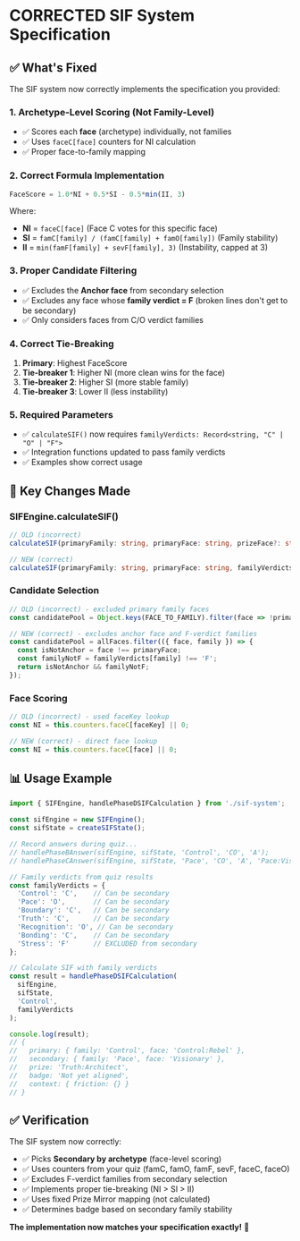 # CORRECTED SIF System Specification

## ✅ **What's Fixed**

The SIF system now correctly implements the specification you provided:

### **1. Archetype-Level Scoring (Not Family-Level)**
- ✅ Scores each **face** (archetype) individually, not families
- ✅ Uses `faceC[face]` counters for NI calculation
- ✅ Proper face-to-family mapping

### **2. Correct Formula Implementation**
```typescript
FaceScore = 1.0*NI + 0.5*SI - 0.5*min(II, 3)
```
Where:
- **NI** = `faceC[face]` (Face C votes for this specific face)
- **SI** = `famC[family] / (famC[family] + famO[family])` (Family stability)
- **II** = `min(famF[family] + sevF[family], 3)` (Instability, capped at 3)

### **3. Proper Candidate Filtering**
- ✅ Excludes the **Anchor face** from secondary selection
- ✅ Excludes any face whose **family verdict = F** (broken lines don't get to be secondary)
- ✅ Only considers faces from C/O verdict families

### **4. Correct Tie-Breaking**
1. **Primary**: Highest FaceScore
2. **Tie-breaker 1**: Higher NI (more clean wins for the face)
3. **Tie-breaker 2**: Higher SI (more stable family)
4. **Tie-breaker 3**: Lower II (less instability)

### **5. Required Parameters**
- ✅ `calculateSIF()` now requires `familyVerdicts: Record<string, "C" | "O" | "F">`
- ✅ Integration functions updated to pass family verdicts
- ✅ Examples show correct usage

## 🎯 **Key Changes Made**

### **SIFEngine.calculateSIF()**
```typescript
// OLD (incorrect)
calculateSIF(primaryFamily: string, primaryFace: string, prizeFace?: string)

// NEW (correct)
calculateSIF(primaryFamily: string, primaryFace: string, familyVerdicts: Record<string, "C" | "O" | "F">, prizeFace?: string)
```

### **Candidate Selection**
```typescript
// OLD (incorrect) - excluded primary family faces
const candidatePool = Object.keys(FACE_TO_FAMILY).filter(face => !primaryFaces.includes(face));

// NEW (correct) - excludes anchor face and F-verdict families
const candidatePool = allFaces.filter(({ face, family }) => {
  const isNotAnchor = face !== primaryFace;
  const familyNotF = familyVerdicts[family] !== 'F';
  return isNotAnchor && familyNotF;
});
```

### **Face Scoring**
```typescript
// OLD (incorrect) - used faceKey lookup
const NI = this.counters.faceC[faceKey] || 0;

// NEW (correct) - direct face lookup
const NI = this.counters.faceC[face] || 0;
```

## 📊 **Usage Example**

```typescript
import { SIFEngine, handlePhaseDSIFCalculation } from './sif-system';

const sifEngine = new SIFEngine();
const sifState = createSIFState();

// Record answers during quiz...
// handlePhaseBAnswer(sifEngine, sifState, 'Control', 'CO', 'A');
// handlePhaseCAnswer(sifEngine, sifState, 'Pace', 'CO', 'A', 'Pace:Visionary');

// Family verdicts from quiz results
const familyVerdicts = {
  'Control': 'C',    // Can be secondary
  'Pace': 'O',       // Can be secondary
  'Boundary': 'C',   // Can be secondary
  'Truth': 'C',      // Can be secondary
  'Recognition': 'O', // Can be secondary
  'Bonding': 'C',    // Can be secondary
  'Stress': 'F'      // EXCLUDED from secondary
};

// Calculate SIF with family verdicts
const result = handlePhaseDSIFCalculation(
  sifEngine, 
  sifState, 
  'Control', 
  familyVerdicts
);

console.log(result);
// {
//   primary: { family: 'Control', face: 'Control:Rebel' },
//   secondary: { family: 'Pace', face: 'Visionary' },
//   prize: 'Truth:Architect',
//   badge: 'Not yet aligned',
//   context: { friction: {} }
// }
```

## ✅ **Verification**

The SIF system now correctly:
- ✅ Picks **Secondary by archetype** (face-level scoring)
- ✅ Uses counters from your quiz (famC, famO, famF, sevF, faceC, faceO)
- ✅ Excludes F-verdict families from secondary selection
- ✅ Implements proper tie-breaking (NI > SI > II)
- ✅ Uses fixed Prize Mirror mapping (not calculated)
- ✅ Determines badge based on secondary family stability

**The implementation now matches your specification exactly!** 🎉
